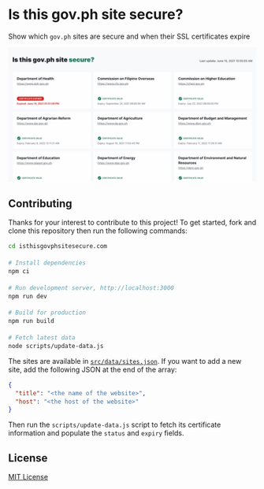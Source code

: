 # Is this gov.ph site secure?

Show which `gov.ph` sites are secure and when their SSL certificates expire

![preview.jpg](.github/preview.jpg)

## Contributing

Thanks for your interest to contribute to this project! To get started, fork and clone this repository then run the following commands:

```bash
cd isthisgovphsitesecure.com

# Install dependencies
npm ci

# Run development server, http://localhost:3000
npm run dev

# Build for production
npm run build

# Fetch latest data
node scripts/update-data.js
```

The sites are available in [`src/data/sites.json`](src/data/sites.json). If you want to add a new site, add the following JSON at the end of the array:

```json
{
  "title": "<the name of the website>",
  "host": "<the host of the website>"
}
```

Then run the `scripts/update-data.js` script to fetch its certificate information and populate the `status` and `expiry` fields.

## License

[MIT License](./LICENSE)
